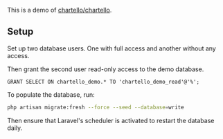 This is a demo of [chartello/chartello](https://github.com/chartello/chartello).

## Setup

Set up two database users. One with full access and another without any access.

Then grant the second user read-only access to the demo database.

```mysql
GRANT SELECT ON chartello_demo.* TO 'chartello_demo_read'@'%';
```

To populate the database, run:

```bash
php artisan migrate:fresh --force --seed --database=write
```

Then ensure that Laravel's scheduler is activated to restart the database daily.
